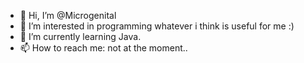 - 👋 Hi, I’m @Microgenital
- 👀 I’m interested in programming whatever i think is useful for me :)
- 🌱 I’m currently learning Java.
- 📫 How to reach me: not at the moment..

<!---
Microgenital/Microgenital is a ✨ special ✨ repository because its `README.md` (this file) appears on your GitHub profile.
You can click the Preview link to take a look at your changes.
--->
